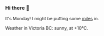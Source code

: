 ### Hi there :wave:

It's Monday! I might be putting some [miles](https://www.strava.com/athletes/889963) in.

Weather in Victoria BC: sunny, at +10°C.
